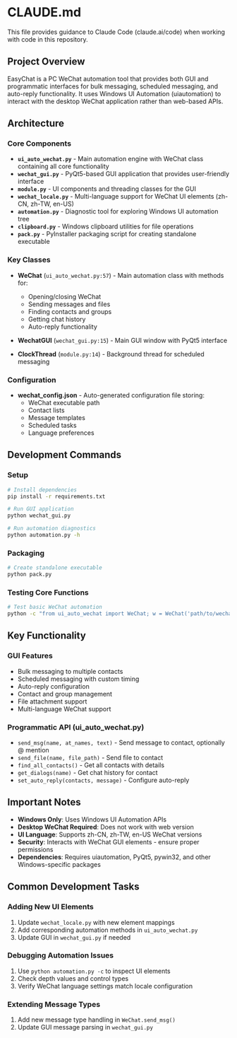 # CLAUDE.md

This file provides guidance to Claude Code (claude.ai/code) when working with code in this repository.

## Project Overview

EasyChat is a PC WeChat automation tool that provides both GUI and programmatic interfaces for bulk messaging, scheduled messaging, and auto-reply functionality. It uses Windows UI Automation (uiautomation) to interact with the desktop WeChat application rather than web-based APIs.

## Architecture

### Core Components

- **`ui_auto_wechat.py`** - Main automation engine with WeChat class containing all core functionality
- **`wechat_gui.py`** - PyQt5-based GUI application that provides user-friendly interface
- **`module.py`** - UI components and threading classes for the GUI
- **`wechat_locale.py`** - Multi-language support for WeChat UI elements (zh-CN, zh-TW, en-US)
- **`automation.py`** - Diagnostic tool for exploring Windows UI automation tree
- **`clipboard.py`** - Windows clipboard utilities for file operations
- **`pack.py`** - PyInstaller packaging script for creating standalone executable

### Key Classes

- **WeChat** (`ui_auto_wechat.py:57`) - Main automation class with methods for:
  - Opening/closing WeChat
  - Sending messages and files
  - Finding contacts and groups
  - Getting chat history
  - Auto-reply functionality

- **WechatGUI** (`wechat_gui.py:15`) - Main GUI window with PyQt5 interface

- **ClockThread** (`module.py:14`) - Background thread for scheduled messaging

### Configuration

- **wechat_config.json** - Auto-generated configuration file storing:
  - WeChat executable path
  - Contact lists
  - Message templates
  - Scheduled tasks
  - Language preferences

## Development Commands

### Setup
```bash
# Install dependencies
pip install -r requirements.txt

# Run GUI application
python wechat_gui.py

# Run automation diagnostics
python automation.py -h
```

### Packaging
```bash
# Create standalone executable
python pack.py
```

### Testing Core Functions
```bash
# Test basic WeChat automation
python -c "from ui_auto_wechat import WeChat; w = WeChat('path/to/wechat'); w.find_all_contacts()"
```

## Key Functionality

### GUI Features
- Bulk messaging to multiple contacts
- Scheduled messaging with custom timing
- Auto-reply configuration
- Contact and group management
- File attachment support
- Multi-language WeChat support

### Programmatic API (ui_auto_wechat.py)
- `send_msg(name, at_names, text)` - Send message to contact, optionally @ mention
- `send_file(name, file_path)` - Send file to contact
- `find_all_contacts()` - Get all contacts with details
- `get_dialogs(name)` - Get chat history for contact
- `set_auto_reply(contacts, message)` - Configure auto-reply

## Important Notes

- **Windows Only**: Uses Windows UI Automation APIs
- **Desktop WeChat Required**: Does not work with web version
- **UI Language**: Supports zh-CN, zh-TW, en-US WeChat versions
- **Security**: Interacts with WeChat GUI elements - ensure proper permissions
- **Dependencies**: Requires uiautomation, PyQt5, pywin32, and other Windows-specific packages

## Common Development Tasks

### Adding New UI Elements
1. Update `wechat_locale.py` with new element mappings
2. Add corresponding automation methods in `ui_auto_wechat.py`
3. Update GUI in `wechat_gui.py` if needed

### Debugging Automation Issues
1. Use `python automation.py -c` to inspect UI elements
2. Check depth values and control types
3. Verify WeChat language settings match locale configuration

### Extending Message Types
1. Add new message type handling in `WeChat.send_msg()`
2. Update GUI message parsing in `wechat_gui.py`